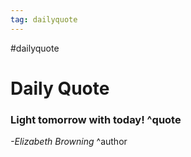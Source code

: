 ```yaml
---
tag: dailyquote
---
```


#dailyquote

# Daily Quote

### Light tomorrow with today! ^quote
*-Elizabeth Browning* ^author
